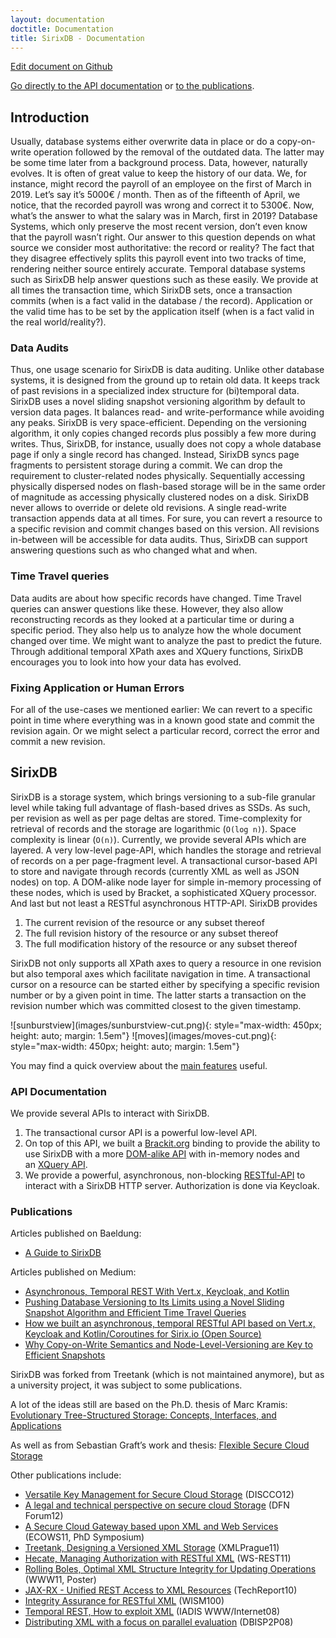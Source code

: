 ```yaml
---
layout: documentation
doctitle: Documentation
title: SirixDB - Documentation
---
```


[Edit document on Github](https://github.com/sirixdb/sirixdb.github.io/edit/master/documentation.md)

[Go directly to the API documentation](#api-documentation) or [to the publications](#publications).

## Introduction
Usually, database systems either overwrite data in place or do a copy-on-write operation followed by the removal of the outdated data. The latter may be some time later from a background process. Data, however, naturally evolves. It is often of great value to keep the history of our data. We, for instance, might record the payroll of an employee on the first of March in 2019. Let’s say it’s 5000€ / month. Then as of the fifteenth of April, we notice, that the recorded payroll was wrong and correct it to 5300€. Now, what’s the answer to what the salary was in March, first in 2019? Database Systems, which only preserve the most recent version, don’t even know that the payroll wasn’t right. Our answer to this question depends on what source we consider most authoritative: the record or reality? The fact that they disagree effectively splits this payroll event into two tracks of time, rendering neither source entirely accurate. Temporal database systems such as SirixDB help answer questions such as these easily. We provide at all times the transaction time, which SirixDB sets, once a transaction commits (when is a fact valid in the database / the record). Application or the valid time has to be set by the application itself (when is a fact valid in the real world/reality?).

### Data Audits
Thus, one usage scenario for SirixDB is data auditing. Unlike other database systems, it is designed from the ground up to retain old data. It keeps track of past revisions in a specialized index structure for (bi)temporal data. SirixDB uses a novel sliding snapshot versioning algorithm by default to version data pages. It balances read- and write-performance while avoiding any peaks. 
SirixDB is very space-efficient. Depending on the versioning algorithm, it only copies changed records plus possibly a few more during writes. Thus, SirixDB, for instance, usually does not copy a whole database page if only a single record has changed. Instead, SirixDB syncs page fragments to persistent storage during a commit. We can drop the requirement to cluster-related nodes physically. Sequentially accessing physically dispersed nodes on flash-based storage will be in the same order of magnitude as accessing physically clustered nodes on a disk. SirixDB never allows to override or delete old revisions. A single read-write transaction appends data at all times. For sure, you can revert a resource to a specific revision and commit changes based on this version. All revisions in-between will be accessible for data audits. Thus, SirixDB can support answering questions such as who changed what and when.

### Time Travel queries
Data audits are about how specific records have changed. Time Travel queries can answer questions like these. However, they also allow reconstructing records as they looked at a particular time or during a specific period. They also help us to analyze how the whole document changed over time. We might want to analyze the past to predict the future. Through additional temporal XPath axes and XQuery functions, SirixDB encourages you to look into how your data has evolved.

### Fixing Application or Human Errors
For all of the use-cases we mentioned earlier: We can revert to a specific point in time where everything was in a known good state and commit the revision again. Or we might select a particular record, correct the error and commit a new revision.

## SirixDB
SirixDB is a storage system, which brings versioning to a sub-file granular level while taking full advantage of flash-based drives as SSDs. As such, per revision as well as per page deltas are stored. Time-complexity for retrieval of records and the storage are logarithmic (`O(log n)`). Space complexity is linear (`O(n)`). Currently, we provide several APIs which are layered. A very low-level page-API, which handles the storage and retrieval of records on a per page-fragment level. A transactional cursor-based API to store and navigate through records (currently XML as well as JSON nodes) on top. A DOM-alike node layer for simple in-memory processing of these nodes, which is used by Bracket, a sophisticated XQuery processor. And last but not least a RESTful asynchronous HTTP-API. SirixDB provides

1. The current revision of the resource or any subset thereof
2. The full revision history of the resource or any subset thereof
3. The full modification history of the resource or any subset thereof

SirixDB not only supports all XPath axes to query a resource in one revision but also temporal axes which facilitate navigation in time. A transactional cursor on a resource can be started either by specifying a specific revision number or by a given point in time. The latter starts a transaction on the revision number which was committed closest to the given timestamp.

<div class="img_container">
![sunburstview](images/sunburstview-cut.png){: style="max-width: 450px; height: auto; margin: 1.5em"} ![moves](images/moves-cut.png){: style="max-width: 450px; height: auto; margin: 1.5em"}
</div>

You may find a quick overview about the [main features](/features.html) useful.

### API Documentation
We provide several APIs to interact with SirixDB.

1. The transactional cursor API is a powerful low-level API.
2. On top of this API, we built a [Brackit.org](http://brackit.org) binding to provide the ability to use SirixDB with a more [DOM-alike API](/dom-alike-api.html) with in-memory nodes and an [XQuery API](/xquery-api.html).
3. We provide a powerful, asynchronous, non-blocking [RESTful-API](/rest-api.html) to interact with a SirixDB HTTP server. Authorization is done via Keycloak.

### Publications
Articles published on Baeldung:
- [A Guide to SirixDB](https://www.baeldung.com/sirix)

Articles published on Medium: 
- [Asynchronous, Temporal REST With Vert.x, Keycloak, and Kotlin](https://medium.com/hackernoon/asynchronous-temporal-rest-with-vert-x-keycloak-and-kotlin-coroutines-217b25756314)
- [Pushing Database Versioning to Its Limits using a Novel Sliding Snapshot Algorithm and Efficient Time Travel Queries](https://medium.com/sirixdb-sirix-io-how-we-built-a-novel-temporal/why-and-how-we-built-a-temporal-database-system-called-sirixdb-open-source-from-scratch-a7446f56f201)
- [How we built an asynchronous, temporal RESTful API based on Vert.x, Keycloak and Kotlin/Coroutines for Sirix.io (Open Source)](https://medium.com/sirixdb-sirix-io-how-we-built-a-novel-temporal/how-we-built-an-asynchronous-temporal-restful-api-based-on-vert-x-4570f681a3)
- [Why Copy-on-Write Semantics and Node-Level-Versioning are Key to Efficient Snapshots](https://hackernoon.com/sirix-io-why-copy-on-write-semantics-and-node-level-versioning-are-key-to-efficient-snapshots-754ba834d3bb)

SirixDB was forked from Treetank (which is not maintained anymore), but as a university project, it was subject to some publications.

A lot of the ideas still are based on the Ph.D. thesis of Marc Kramis: [Evolutionary Tree-Structured Storage: Concepts, Interfaces, and Applications](http://www.uni-konstanz.de/mmsp/pubsys/publishedFiles/Kramis2014.pdf)

As well as from Sebastian Graft’s work and thesis: [Flexible Secure Cloud Storage](https://kops.uni-konstanz.de/handle/123456789/27250)


Other publications include:

- [Versatile Key Management for Secure Cloud Storage](http://nbn-resolving.de/urn:nbn:de:bsz:352-200971) (DISCCO12) 
- [A legal and technical perspective on secure cloud Storage](http://nbn-resolving.de/urn:nbn:de:bsz:352-192389) (DFN Forum12) 
- [A Secure Cloud Gateway based upon XML and Web Services](http://nbn-resolving.de/urn:nbn:de:bsz:352-154112) (ECOWS11, PhD Symposium)
- [Treetank, Designing a Versioned XML Storage](http://nbn-resolving.de/urn:nbn:de:bsz:352-opus-126912) (XMLPrague11)
- [Hecate, Managing Authorization with RESTful XML](http://nbn-resolving.de/urn:nbn:de:bsz:352-126237) (WS-REST11)
- [Rolling Boles, Optimal XML Structure Integrity for Updating Operations](http://nbn-resolving.de/urn:nbn:de:bsz:352-126226) (WWW11, Poster)   
- [JAX-RX - Unified REST Access to XML Resources](http://nbn-resolving.de/urn:nbn:de:bsz:352-opus-120511) (TechReport10)
- [Integrity Assurance for RESTful XML](http://nbn-resolving.de/urn:nbn:de:bsz:352-opus-123507)  (WISM100) 
- [Temporal REST, How to exploit XML](http://nbn-resolving.de/urn:nbn:de:bsz:352-opus-84476) (IADIS WWW/Internet08)
- [Distributing XML with a focus on parallel evaluation](http://nbn-resolving.de/urn:nbn:de:bsz:352-opus-84487) (DBISP2P08)
